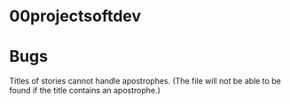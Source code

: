 # 00projectsoftdev
<h1>Bugs</h1>
<p>Titles of stories cannot handle apostrophes. (The file will not be able to be found if the title contains an apostrophe.)</p>
